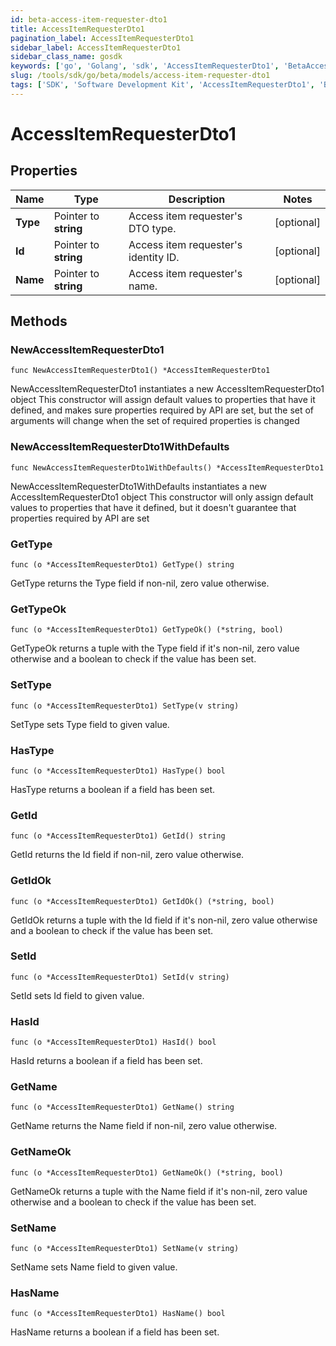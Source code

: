 ```yaml
---
id: beta-access-item-requester-dto1
title: AccessItemRequesterDto1
pagination_label: AccessItemRequesterDto1
sidebar_label: AccessItemRequesterDto1
sidebar_class_name: gosdk
keywords: ['go', 'Golang', 'sdk', 'AccessItemRequesterDto1', 'BetaAccessItemRequesterDto1'] 
slug: /tools/sdk/go/beta/models/access-item-requester-dto1
tags: ['SDK', 'Software Development Kit', 'AccessItemRequesterDto1', 'BetaAccessItemRequesterDto1']
---
```


# AccessItemRequesterDto1

## Properties

Name | Type | Description | Notes
------------ | ------------- | ------------- | -------------
**Type** | Pointer to **string** | Access item requester&#39;s DTO type. | [optional] 
**Id** | Pointer to **string** | Access item requester&#39;s identity ID. | [optional] 
**Name** | Pointer to **string** | Access item requester&#39;s name. | [optional] 

## Methods

### NewAccessItemRequesterDto1

`func NewAccessItemRequesterDto1() *AccessItemRequesterDto1`

NewAccessItemRequesterDto1 instantiates a new AccessItemRequesterDto1 object
This constructor will assign default values to properties that have it defined,
and makes sure properties required by API are set, but the set of arguments
will change when the set of required properties is changed

### NewAccessItemRequesterDto1WithDefaults

`func NewAccessItemRequesterDto1WithDefaults() *AccessItemRequesterDto1`

NewAccessItemRequesterDto1WithDefaults instantiates a new AccessItemRequesterDto1 object
This constructor will only assign default values to properties that have it defined,
but it doesn't guarantee that properties required by API are set

### GetType

`func (o *AccessItemRequesterDto1) GetType() string`

GetType returns the Type field if non-nil, zero value otherwise.

### GetTypeOk

`func (o *AccessItemRequesterDto1) GetTypeOk() (*string, bool)`

GetTypeOk returns a tuple with the Type field if it's non-nil, zero value otherwise
and a boolean to check if the value has been set.

### SetType

`func (o *AccessItemRequesterDto1) SetType(v string)`

SetType sets Type field to given value.

### HasType

`func (o *AccessItemRequesterDto1) HasType() bool`

HasType returns a boolean if a field has been set.

### GetId

`func (o *AccessItemRequesterDto1) GetId() string`

GetId returns the Id field if non-nil, zero value otherwise.

### GetIdOk

`func (o *AccessItemRequesterDto1) GetIdOk() (*string, bool)`

GetIdOk returns a tuple with the Id field if it's non-nil, zero value otherwise
and a boolean to check if the value has been set.

### SetId

`func (o *AccessItemRequesterDto1) SetId(v string)`

SetId sets Id field to given value.

### HasId

`func (o *AccessItemRequesterDto1) HasId() bool`

HasId returns a boolean if a field has been set.

### GetName

`func (o *AccessItemRequesterDto1) GetName() string`

GetName returns the Name field if non-nil, zero value otherwise.

### GetNameOk

`func (o *AccessItemRequesterDto1) GetNameOk() (*string, bool)`

GetNameOk returns a tuple with the Name field if it's non-nil, zero value otherwise
and a boolean to check if the value has been set.

### SetName

`func (o *AccessItemRequesterDto1) SetName(v string)`

SetName sets Name field to given value.

### HasName

`func (o *AccessItemRequesterDto1) HasName() bool`

HasName returns a boolean if a field has been set.


